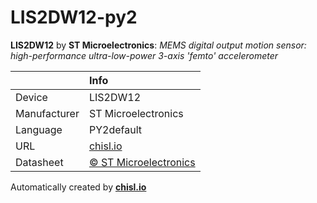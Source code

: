 # LIS2DW12-py2

**LIS2DW12** by **ST Microelectronics**: *MEMS digital output motion sensor: high-performance ultra-low-power 3-axis 'femto' accelerometer*

|              | Info                         |
|:-------------|:-----------------------------|
| Device       | LIS2DW12                        |
| Manufacturer | ST Microelectronics |
| Language     | PY2default |
| URL          | [chisl.io](https://chisl.io/v/LIS2DW12?t=py2&r=default) |
| Datasheet    | [&copy; ST Microelectronics](http://www.st.com/resource/en/datasheet/lis2dw12.pdf) |

Automatically created by **[chisl.io](https://chisl.io)**

